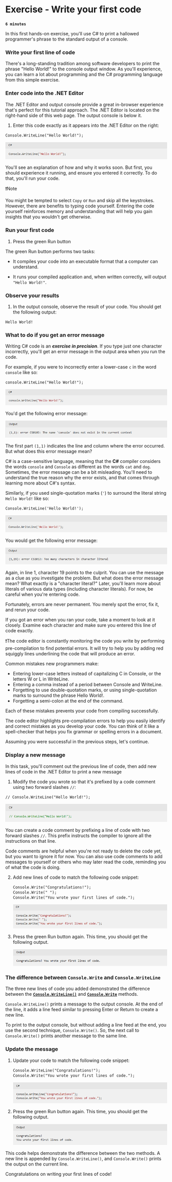 # Exercise - Write your first code

**`6 minutes`**

In this first hands-on exercise, you'll use C# to print a hallowed programmer's phrase to the standard output of a console.

### Write your first line of code

There's a long-standing tradition among software developers to print the phrase "Hello World!" to the console output window. As you'll experience, you can learn a lot about programming and the C# programming language from this simple exercise.

### Enter code into the .NET Editor

The .NET Editor and output console provide a great in-browser experience that's perfect for this tutorial approach. The .NET Editor is located on the right-hand side of this web page. The output console is below it.

1. Enter this code exactly as it appears into the .NET Editor on the right:

```
Console.WriteLine("Hello World!");
```

![alt text](image.png)

You'll see an explanation of how and why it works soon. But first, you should experience it running, and ensure you entered it correctly. To do that, you'll run your code.

❗Note

You might be tempted to select `Copy` or `Run` and skip all the keystrokes. However, there are benefits to typing code yourself. Entering the code yourself reinforces memory and understanding that will help you gain insights that you wouldn't get otherwise.

### Run your first code

1. Press the green Run button

The green Run button performs two tasks:

- It compiles your code into an executable format that a computer can understand.

- It runs your compiled application and, when written correctly, will output `"Hello World!"`.

### Observe your results

1. In the output console, observe the result of your code. You should get the following output:

```
Hello World!
```

### What to do if you get an error message

Writing C# code is an ***exercise in precision***. If you type just one character incorrectly, you'll get an error message in the output area when you run the code.

For example, if you were to incorrectly enter a lower-case `c` in the word `console` like so:

```
console.WriteLine("Hello World!");
```
![alt text](image-1.png)

You'd get the following error message:

![alt text](image-2.png)

The first part `(1,1)` indicates the line and column where the error occurred. But what does this error message mean?

C# is a case-sensitive language, meaning that the **C#** compiler considers the words `console` and `Console` as different as the words `cat` and `dog`. Sometimes, the error message can be a bit misleading. You'll need to understand the true reason why the error exists, and that comes through learning more about C#'s syntax.

Similarly, if you used single-quotation marks (`'`) to surround the literal string `Hello World!` like so:

```
Console.WriteLine('Hello World!');
```

![alt text](image-3.png)

You would get the following error message:

![alt text](image-4.png)

Again, in line 1, character 19 points to the culprit. You can use the message as a clue as you investigate the problem. But what does the error message mean? What exactly is a "character literal?" Later, you'll learn more about literals of various data types (including character literals). For now, be careful when you're entering code.

Fortunately, errors are never permanent. You merely spot the error, fix it, and rerun your code.

If you got an error when you ran your code, take a moment to look at it closely. Examine each character and make sure you entered this line of code exactly.

❗The code editor is constantly monitoring the code you write by performing pre-compilation to find potential errors. It will try to help you by adding red squiggly lines underlining the code that will produce an error.

Common mistakes new programmers make:

- Entering lower-case letters instead of capitalizing C in Console, or the letters W or L in WriteLine.
- Entering a comma instead of a period between Console and WriteLine.
- Forgetting to use double-quotation marks, or using single-quotation marks to surround the phrase Hello World!.
- Forgetting a semi-colon at the end of the command.

Each of these mistakes prevents your code from compiling successfully.

The code editor highlights pre-compilation errors to help you easily identify and correct mistakes as you develop your code. You can think of it like a spell-checker that helps you fix grammar or spelling errors in a document.

Assuming you were successful in the previous steps, let's continue.

### Display a new message

In this task, you'll comment out the previous line of code, then add new lines of code in the .NET Editor to print a new message

1. Modify the code you wrote so that it's prefixed by a code comment using two forward slashes `//`:

```
// Console.WriteLine("Hello World!");
```


![alt text](image-5.png)

You can create a code comment by prefixing a line of code with two forward slashes `//`. This prefix instructs the compiler to ignore all the instructions on that line.

Code comments are helpful when you're not ready to delete the code yet, but you want to ignore it for now. You can also use code comments to add messages to yourself or others who may later read the code, reminding you of what the code is doing.

2. Add new lines of code to match the following code snippet:

     ```
     Console.Write("Congratulations!");
     Console.Write(" ");
     Console.Write("You wrote your first lines of code.");
     ```

     ![alt text](image-6.png)

3. Press the green Run button again. This time, you should get the following output.

     ![alt text](image-7.png)

### The difference between `Console.Write` and `Console.WriteLine`

The three new lines of code you added demonstrated the difference between the [**`Console.WriteLine()`**](https://learn.microsoft.com/en-us/dotnet/api/system.console.writeline?view=net-9.0#system-console-writeline) and [**`Console.Write`**](https://learn.microsoft.com/en-us/dotnet/api/system.console.write?view=net-9.0) methods.

`Console.WriteLine()` prints a message to the output console. At the end of the line, it adds a line feed similar to pressing Enter or Return to create a new line.

To print to the output console, but without adding a line feed at the end, you use the second technique, `Console.Write()`. So, the next call to `Console.Write()` prints another message to the same line.

### Update the message

1. Update your code to match the following code snippet:

     ```
     Console.WriteLine("Congratulations!");
     Console.Write("You wrote your first lines of code.");
     ```

     ![alt text](image-8.png)

2. Press the green Run button again. This time, you should get the following output.

     ![alt text](image-9.png)


This code helps demonstrate the difference between the two methods. A new line is appended by `Console.WriteLine()`, and `Console.Write()` prints the output on the current line.

Congratulations on writing your first lines of code!